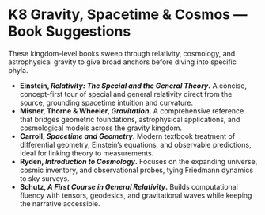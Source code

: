 # K8 Gravity, Spacetime & Cosmos — Book Suggestions

These kingdom-level books sweep through relativity, cosmology, and astrophysical gravity to give broad anchors before diving into specific phyla.

- **Einstein, *Relativity: The Special and the General Theory*.** A concise, concept-first tour of special and general relativity direct from the source, grounding spacetime intuition and curvature.
- **Misner, Thorne & Wheeler, *Gravitation*.** A comprehensive reference that bridges geometric foundations, astrophysical applications, and cosmological models across the gravity kingdom.
- **Carroll, *Spacetime and Geometry*.** Modern textbook treatment of differential geometry, Einstein’s equations, and observable predictions, ideal for linking theory to measurements.
- **Ryden, *Introduction to Cosmology*.** Focuses on the expanding universe, cosmic inventory, and observational probes, tying Friedmann dynamics to sky surveys.
- **Schutz, *A First Course in General Relativity*.** Builds computational fluency with tensors, geodesics, and gravitational waves while keeping the narrative accessible.
